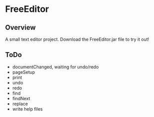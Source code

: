 # FreeEditor
## Overview
A small text editor project. Download the FreeEditor.jar file to try it out!

## ToDo
- documentChanged, waiting for undo/redo
- pageSetup
- print
- undo
- redo
- find
- findNext
- replace
- write help files
